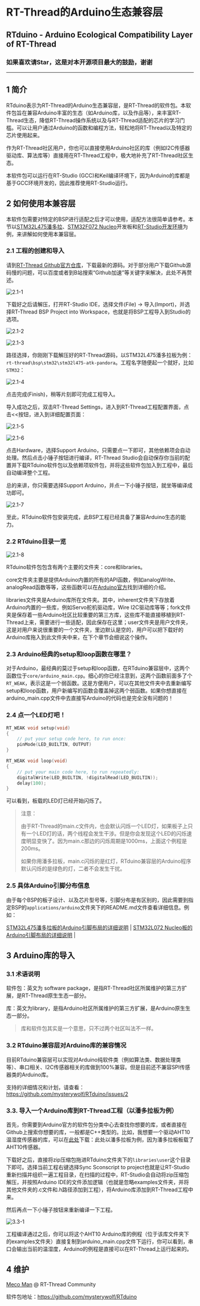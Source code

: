 # RT-Thread的Arduino生态兼容层
## RTduino - Arduino Ecological Compatibility Layer of RT-Thread
### 如果喜欢请Star，这是对本开源项目最大的鼓励，谢谢
--------

## 1 简介

RTduino表示为RT-Thread的Arduino生态兼容层，是RT-Thread的软件包。本软件包旨在兼容Arduino丰富的生态（如Arduino库，以及作品等），来丰富RT-Thread生态，降低RT-Thread操作系统以及与RT-Thread适配的芯片的学习门槛。可以让用户通过Arduino的函数和编程方法，轻松地将RT-Thread以及特定的芯片使用起来。

作为RT-Thread社区用户，你也可以直接使用Arduino社区的库（例如I2C传感器驱动库、算法库等）直接用在RT-Thread工程中，极大地补充了RT-Thread社区生态。

本软件包可以运行在RT-Studio (GCC)和Keil编译环境下，因为Arduino的库都是基于GCC环境开发的，因此推荐使用RT-Studio运行。

## 2 如何使用本兼容层

本软件包需要对特定的BSP进行适配之后才可以使用，适配方法很简单请参考。本节以[STM32L475潘多拉](https://github.com/RT-Thread/rt-thread/tree/master/bsp/stm32/stm32l475-atk-pandora)、[STM32F072 Nucleo](https://github.com/RT-Thread/rt-thread/tree/master/bsp/stm32/stm32f072-st-nucleo)开发板和[RT-Studio开发环境](https://www.rt-thread.org/page/studio.html)为例，来讲解如何使用本兼容层。

### 2.1 工程的创建和导入

请到[RT-Thread Github官方仓库](https://github.com/RT-Thread/rt-thread)，下载最新的源码。对于部分用户下载Github源码慢的问题，可以百度或者到B站搜索“Github加速”等关键字来解决，此处不再赘述。

![2.1-1](figures/2.1-1.png)

下载好之后请解压，打开RT-Studio IDE，选择文件(File) -> 导入(Import)，并选择RT-Thread BSP Project into Workspace，也就是将BSP工程导入到Studio的选项。

![2.1-2](figures/2.1-2.png)

![2.1-3](figures/2.1-3.png)

路径选择，你刚刚下载解压好的RT-Thread源码，以STM32L475潘多拉板为例：`rt-thread\bsp\stm32\stm32l475-atk-pandora`。工程名字随便起一个就好，比如`STM32`：

![2.1-4](figures/2.1-4.png)

点击完成(Finish)，稍等片刻即可完成工程导入。

导入成功之后，双击RT-Thread Settings，进入到RT-Thread工程配置界面，点击<<按钮，进入到详细配置页面：

![2.1-5](figures/2.1-5.png)

![2.1-6](figures/2.1-6.png)

点击Hardware，选择Support Arduino，只需要点一下即可，其他依赖项会自动处理。然后点击小锤子按钮进行编译，RT-Thread Studio会自动保存你当前的配置并下载RTduino软件包以及依赖项软件包，并将这些软件包加入到工程中，最后自动编译整个工程。

总的来讲，你只需要选择Support Arduino，并点一下小锤子按钮，就坐等编译成功即可。

![2.1-7](figures/2.1-7.png)

至此，RTduino软件包安装完成，此BSP工程已经具备了兼容Arduino生态的能力。

### 2.2 RTduino目录一览

![2.1-8](figures/2.1-8.png)

RTduino软件包包含有两个主要的文件夹：core和libraries。

core文件夹主要是提供Arduino内置的所有的API函数，例如analogWrite、analogRead函数等等，这些函数可以在[Arduino官方](https://www.arduino.cc/reference/en/)找到详细的介绍。

libraries文件夹是Arduino库所在文件夹。其中，inherent文件夹下存放着Arduino内置的一些库，例如Servo舵机驱动库，Wire I2C驱动库等等；fork文件夹是保存着一些Arduino社区比较重要的第三方库，这些库不能直接移植到RT-Thread上来，需要进行一些适配，因此保存在这里；user文件夹是用户文件夹，这是对用户来说很重要的一个文件夹，里边默认是空的，用户可以把下载好的Arduino库拖入到此文件夹中来，在下个章节会细说这个操作。

### 2.3 Arduino经典的setup和loop函数在哪里？

对于Arduino，最经典的莫过于setup和loop函数，在RTduino兼容层中，这两个函数位于`core/arduino_main.cpp`。细心的你已经注意到，这两个函数前面多了个`RT_WEAK`，表示这是一个弱函数。这是方便用户，可以在其他文件夹中去重新编写setup和loop函数，用户新编写的函数会覆盖掉这两个弱函数。如果你想直接在arduino_main.cpp文件中去直接写Arduino的代码也是完全没有问题的！

### 2.4 点一个LED灯吧！

```c
RT_WEAK void setup(void)
{
    // put your setup code here, to run once:
    pinMode(LED_BUILTIN, OUTPUT)
}

RT_WEAK void loop(void)
{
    // put your main code here, to run repeatedly:
    digitalWrite(LED_BUILTIN, !digitalRead(LED_BUILTIN));
    delay(100);
}
```

可以看到，板载的LED灯已经开始闪烁了。

> 注意：
>
> 由于RT-Thread的main.c文件内，也会默认闪烁一个LED灯，如果板子上只有一个LED灯的话，两个线程会发生干涉。但是你会发现这个LED的闪烁速度明显变快了。因为main.c那边的闪烁周期是1000ms，上面这个例程是200ms。
>
> 如果你用潘多拉板，main.c闪烁的是红灯，RTduino兼容层的Arduino程序默认闪烁的是绿色的灯，二者不会发生干扰。

### 2.5 具体Arduino引脚分布信息

由于每个BSP的板子设计、以及芯片型号等，引脚分布是有区别的，因此需要到指定BSP的`applications/arduino`文件夹下的README.md文件查看详细信息。例如：

[STM32L475潘多拉板的Arduino引脚布局的详细说明](https://github.com/RT-Thread/rt-thread/tree/master/bsp/stm32/stm32l475-atk-pandora/applications/arduino) | [STM32L072 Nucleo板的Arduino引脚布局的详细说明](https://github.com/RT-Thread/rt-thread/tree/master/bsp/stm32/stm32f072-st-nucleo/applications/arduino) |

## 3 Arduino库的导入

### 3.1 术语说明

软件包：英文为 software package，是指RT-Thread社区所属维护的第三方扩展，是RT-Thread原生生态一部分。

库：英文为library，是指Arduino社区所属维护的第三方扩展，是Arduino原生生态一部分。

>  库和软件包其实是一个意思，只不过两个社区叫法不一样。

### 3.2 RTduino兼容层对Arduino库的兼容情况

目前RTduino兼容层可以实现对Arduino纯软件类（例如算法类、数据处理类等）、串口相关、I2C传感器相关的库做到100%兼容。但是目前还不兼容SPI传感器类的Arduino库。

支持的详细情况和计划，请查看：https://github.com/mysterywolf/RTduino/issues/2

### 3.3. 导入一个Arduino库到RT-Thread工程（以潘多拉板为例）

首先，你需要到Arduino官方的软件包分类中心去查找你想要的库，或者直接在Github上搜索你想要的库，一般都是C++类型的。比如，我想要一个驱动AHT10温湿度传感器的库，可以在[此处](https://github.com/adafruit/Adafruit_AHTX0)下载：此处以潘多拉板为例，因为潘多拉板板载了AHT10传感器。

下载好之后，直接将zip压缩包拖进RTduino文件夹下的`libraries\user`这个目录下即可。选择当前工程右键选择Sync Sconscript to project也就是让RT-Studio重新扫描并组织一遍工程目录，在扫描的过程中，RT-Studio会自动将zip压缩包解压，并按照Arduino IDE的文件添加逻辑（也就是忽略examples文件夹，并将其他文件夹的.c文件和.h路径添加到工程），将Arduino库添加到RT-Thread工程中来。

然后再点一下小锤子按钮来重新编译一下工程。

![3.3-1](figures/3.3-1.png)

工程编译通过之后，你可以将这个AHT10 Arduino库的例程（位于该库文件夹下的examples文件夹）直接复制到arduino_main.cpp文件下运行，你可以看到，串口会输出当前的温湿度，Arduino的例程是直接可以在RT-Thread上运行起来的。

## 4 维护

[Meco Man](https://github.com/mysterywolf) @ RT-Thread Community

软件包地址：https://github.com/mysterywolf/RTduino

